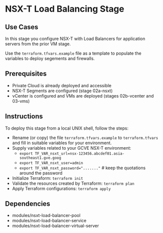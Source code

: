 # NSX-T Load Balancing Stage

## Use Cases

In this stage you configure NSX-T with Load Balancers for application servers from the prior VM stage.

Use the `terraform.tfvars.example` file as a template to populate the variables to deploy segements and firewalls.

## Prerequisites

 * Private Cloud is already deployed and accessible
 * NSX-T Segments are configured (stage 02a-nsxt)
 * vCenter is configured and VMs are deployed (stages 02b-vcenter and 03-vms)

## Instructions

To deploy this stage from a local UNIX shell, follow the steps:
 * Rename (or copy) the file `terraform.tfvars.example` to `terraform.tfvars` and fill in suitable variables for your environment.
 * Supply variables related to your GCVE NSX-T environment:
   * `export TF_VAR_nsxt_url=nsx-123456.abcdef01.asia-southeast1.gve.goog`
   * `export TF_VAR_nsxt_user=admin`
   * `export TF_VAR_nsxt_password="......."` # keep the quotations around the password
 * Initialize Terraform: `terraform init`
 * Validate the resources created by Terraform: `terraform plan`
 * Apply Terraform configurations: `terraform apply`

## Dependencies

 * modules/nsxt-load-balancer-pool
 * modules/nsxt-load-balancer-service
 * modules/nsxt-load-balancer-virtual-server
 